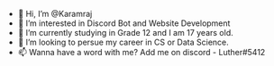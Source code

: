 - 👋 Hi, I’m @Karamraj
- 👀 I’m interested in Discord Bot and Website Development
- 🌱 I’m currently studying in Grade 12 and I am 17 years old.
- 💞️ I’m looking to persue my career in CS or Data Science.
- 📫 Wanna have a word with me? Add me on discord - Luther#5412

<!---
Karamraj/Karamraj is a ✨ special ✨ repository because its `README.md` (this file) appears on your GitHub profile.
You can click the Preview link to take a look at your changes.
--->
